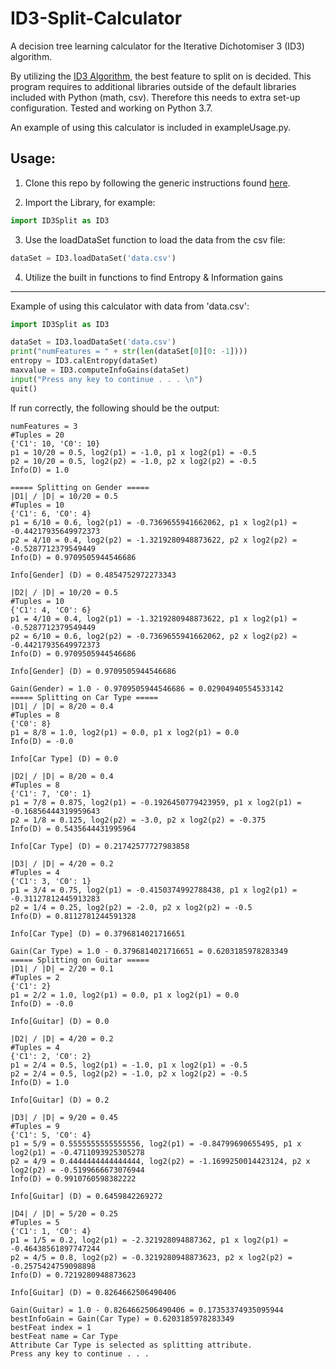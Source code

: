 # ID3-Split-Calculator
A decision tree learning calculator for the Iterative Dichotomiser 3 (ID3) algorithm.

By utilizing the [ID3 Algorithm](https://en.wikipedia.org/wiki/ID3_algorithm), the best feature to split on is decided. This program requires to additional libraries outside of the default libraries included with Python (math, csv). Therefore this needs to extra set-up configuration. 
Tested and working on Python 3.7. 

An example of using this calculator is included in exampleUsage.py. 

## Usage:

1. Clone this repo by following the generic instructions found [here](https://help.github.com/en/articles/cloning-a-repository).

2. Import the Library, for example: 
```python 
import ID3Split as ID3
```

3. Use the loadDataSet function to load the data from the csv file:
```python
dataSet = ID3.loadDataSet('data.csv')
```

4. Utilize the built in functions to find Entropy & Information gains

---

Example of using this calculator with data from 'data.csv':

```python
import ID3Split as ID3

dataSet = ID3.loadDataSet('data.csv')
print("numFeatures = " + str(len(dataSet[0][0: -1])))
entropy = ID3.calEntropy(dataSet)
maxvalue = ID3.computeInfoGains(dataSet)
input("Press any key to continue . . . \n")
quit()
```

If run correctly, the following should be the output: 

```
numFeatures = 3
#Tuples = 20
{'C1': 10, 'C0': 10}
p1 = 10/20 = 0.5, log2(p1) = -1.0, p1 x log2(p1) = -0.5
p2 = 10/20 = 0.5, log2(p2) = -1.0, p2 x log2(p2) = -0.5
Info(D) = 1.0

===== Splitting on Gender =====
|D1| / |D| = 10/20 = 0.5
#Tuples = 10
{'C1': 6, 'C0': 4}
p1 = 6/10 = 0.6, log2(p1) = -0.7369655941662062, p1 x log2(p1) = -0.44217935649972373
p2 = 4/10 = 0.4, log2(p2) = -1.3219280948873622, p2 x log2(p2) = -0.5287712379549449
Info(D) = 0.9709505944546686

Info[Gender] (D) = 0.4854752972273343

|D2| / |D| = 10/20 = 0.5
#Tuples = 10
{'C1': 4, 'C0': 6}
p1 = 4/10 = 0.4, log2(p1) = -1.3219280948873622, p1 x log2(p1) = -0.5287712379549449
p2 = 6/10 = 0.6, log2(p2) = -0.7369655941662062, p2 x log2(p2) = -0.44217935649972373
Info(D) = 0.9709505944546686

Info[Gender] (D) = 0.9709505944546686

Gain(Gender) = 1.0 - 0.9709505944546686 = 0.02904940554533142
===== Splitting on Car Type =====
|D1| / |D| = 8/20 = 0.4
#Tuples = 8
{'C0': 8}
p1 = 8/8 = 1.0, log2(p1) = 0.0, p1 x log2(p1) = 0.0
Info(D) = -0.0

Info[Car Type] (D) = 0.0

|D2| / |D| = 8/20 = 0.4
#Tuples = 8
{'C1': 7, 'C0': 1}
p1 = 7/8 = 0.875, log2(p1) = -0.1926450779423959, p1 x log2(p1) = -0.16856444319959643
p2 = 1/8 = 0.125, log2(p2) = -3.0, p2 x log2(p2) = -0.375
Info(D) = 0.5435644431995964

Info[Car Type] (D) = 0.21742577727983858

|D3| / |D| = 4/20 = 0.2
#Tuples = 4
{'C1': 3, 'C0': 1}
p1 = 3/4 = 0.75, log2(p1) = -0.4150374992788438, p1 x log2(p1) = -0.31127812445913283
p2 = 1/4 = 0.25, log2(p2) = -2.0, p2 x log2(p2) = -0.5
Info(D) = 0.8112781244591328

Info[Car Type] (D) = 0.3796814021716651

Gain(Car Type) = 1.0 - 0.3796814021716651 = 0.6203185978283349
===== Splitting on Guitar =====
|D1| / |D| = 2/20 = 0.1
#Tuples = 2
{'C1': 2}
p1 = 2/2 = 1.0, log2(p1) = 0.0, p1 x log2(p1) = 0.0
Info(D) = -0.0

Info[Guitar] (D) = 0.0

|D2| / |D| = 4/20 = 0.2
#Tuples = 4
{'C1': 2, 'C0': 2}
p1 = 2/4 = 0.5, log2(p1) = -1.0, p1 x log2(p1) = -0.5
p2 = 2/4 = 0.5, log2(p2) = -1.0, p2 x log2(p2) = -0.5
Info(D) = 1.0

Info[Guitar] (D) = 0.2

|D3| / |D| = 9/20 = 0.45
#Tuples = 9
{'C1': 5, 'C0': 4}
p1 = 5/9 = 0.5555555555555556, log2(p1) = -0.84799690655495, p1 x log2(p1) = -0.4711093925305278
p2 = 4/9 = 0.4444444444444444, log2(p2) = -1.1699250014423124, p2 x log2(p2) = -0.5199666673076944
Info(D) = 0.9910760598382222

Info[Guitar] (D) = 0.6459842269272

|D4| / |D| = 5/20 = 0.25
#Tuples = 5
{'C1': 1, 'C0': 4}
p1 = 1/5 = 0.2, log2(p1) = -2.321928094887362, p1 x log2(p1) = -0.46438561897747244
p2 = 4/5 = 0.8, log2(p2) = -0.3219280948873623, p2 x log2(p2) = -0.2575424759098898
Info(D) = 0.7219280948873623

Info[Guitar] (D) = 0.8264662506490406

Gain(Guitar) = 1.0 - 0.8264662506490406 = 0.17353374935095944
bestInfoGain = Gain(Car Type) = 0.6203185978283349
bestFeat index = 1
bestFeat name = Car Type
Attribute Car Type is selected as splitting attribute.
Press any key to continue . . . 
```

